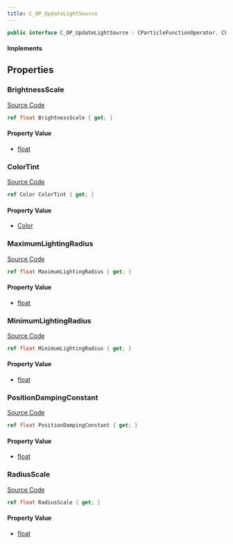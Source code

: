 ```yaml
---
title: C_OP_UpdateLightSource
---
```


```csharp
public interface C_OP_UpdateLightSource : CParticleFunctionOperator, CParticleFunction, ISchemaClass<CParticleFunction>, ISchemaClass<CParticleFunctionOperator>, ISchemaClass<C_OP_UpdateLightSource>, ISchemaField, ISchemaClass, INativeHandle
```

#### Implements

## Properties

### BrightnessScale

[Source Code](https://github.com/swiftly-solution/swiftlys2/blob/beta/managed/src/SwiftlyS2.Generated/Schemas/Interfaces/C_OP_UpdateLightSource.cs#L18)

```csharp
ref float BrightnessScale { get; }
```

#### Property Value

- [float](https://learn.microsoft.com/dotnet/api/system.single)

### ColorTint

[Source Code](https://github.com/swiftly-solution/swiftlys2/blob/beta/managed/src/SwiftlyS2.Generated/Schemas/Interfaces/C_OP_UpdateLightSource.cs#L16)

```csharp
ref Color ColorTint { get; }
```

#### Property Value

- [Color](/docs/api/shared/natives/color)

### MaximumLightingRadius

[Source Code](https://github.com/swiftly-solution/swiftlys2/blob/beta/managed/src/SwiftlyS2.Generated/Schemas/Interfaces/C_OP_UpdateLightSource.cs#L24)

```csharp
ref float MaximumLightingRadius { get; }
```

#### Property Value

- [float](https://learn.microsoft.com/dotnet/api/system.single)

### MinimumLightingRadius

[Source Code](https://github.com/swiftly-solution/swiftlys2/blob/beta/managed/src/SwiftlyS2.Generated/Schemas/Interfaces/C_OP_UpdateLightSource.cs#L22)

```csharp
ref float MinimumLightingRadius { get; }
```

#### Property Value

- [float](https://learn.microsoft.com/dotnet/api/system.single)

### PositionDampingConstant

[Source Code](https://github.com/swiftly-solution/swiftlys2/blob/beta/managed/src/SwiftlyS2.Generated/Schemas/Interfaces/C_OP_UpdateLightSource.cs#L26)

```csharp
ref float PositionDampingConstant { get; }
```

#### Property Value

- [float](https://learn.microsoft.com/dotnet/api/system.single)

### RadiusScale

[Source Code](https://github.com/swiftly-solution/swiftlys2/blob/beta/managed/src/SwiftlyS2.Generated/Schemas/Interfaces/C_OP_UpdateLightSource.cs#L20)

```csharp
ref float RadiusScale { get; }
```

#### Property Value

- [float](https://learn.microsoft.com/dotnet/api/system.single)

